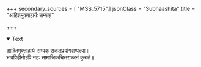 +++
secondary_sources = [ "MSS_5715",]
jsonClass = "Subhaashita"
title = "आहितमुक्ताहार्यः सम्यक्"

+++

<details open><summary>Text</summary>

आहितमुक्ताहार्यः सम्यक् सकलप्रयोगसम्पत्त्या।  
भावविहीनोऽपि नटः सामाजिकचित्तरञ्जनं कुरुते॥
</details>
